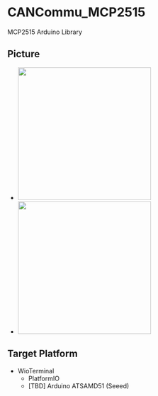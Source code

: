# CANCommu_MCP2515
MCP2515 Arduino Library

## Picture
- <img src="./examples/img/WioTerminal_CANBUS.jpg" width="300px">

- <img src="./examples/img/WioTerminal_MCP2515_DOCK.jpg"  width="300px">

## Target Platform
 - WioTerminal
    - PlatformIO
    - [TBD] Arduino ATSAMD51 (Seeed)